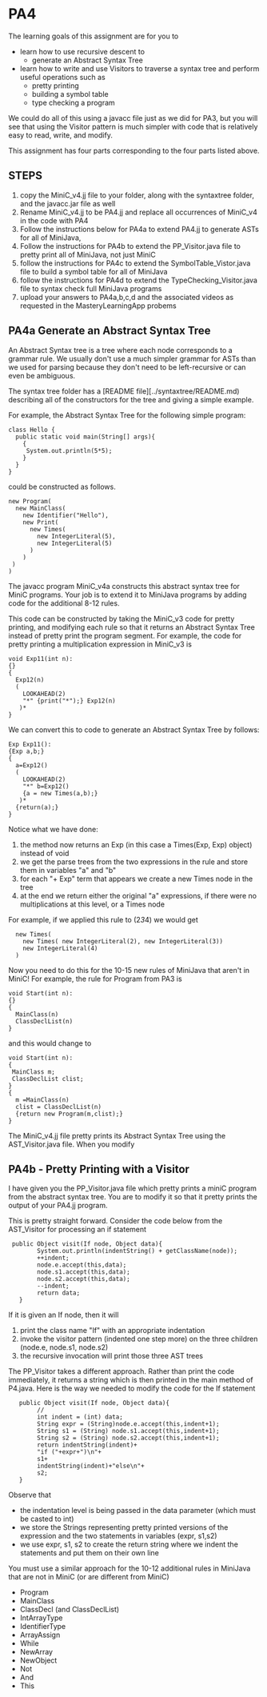 # PA4

The learning goals of this assignment are for you to 
* learn how to use recursive descent to
  * generate an Abstract Syntax Tree
* learn how to write and use Visitors to traverse a syntax tree and perform useful operations such as
  * pretty printing
  * building a symbol table
  * type checking a program

We could do all of this using a javacc file just as we did for PA3, but you will see that using the Visitor pattern
is much simpler with code that is relatively easy to read, write, and modify.

This assignment has four parts corresponding to the four parts listed above.

## STEPS
1. copy the MiniC_v4.jj file to your folder, along with the syntaxtree folder, and the javacc.jar file as well
2. Rename MiniC_v4.jj to be PA4.jj and replace all occurrences of MiniC_v4 in the code with PA4
3. Follow the instructions below for PA4a to extend PA4.jj to generate ASTs for all of MiniJava,
4. Follow the instructions for PA4b to extend the PP_Visitor.java file to pretty print all of MiniJava, not just MiniC
5. follow the instructions for PA4c to extend the SymbolTable_Vistor.java file to build a symbol table for all of MiniJava
6. follow the instructions for PA4d to extend the TypeChecking_Visitor.java file to syntax check full MiniJava programs
7. upload your answers to PA4a,b,c,d and the associated videos as requested in the MasteryLearningApp probems

## PA4a Generate an Abstract Syntax Tree
An Abstract Syntax tree is a tree where each node corresponds to a grammar rule. We usually don't use a much
simpler grammar for ASTs than we used for parsing because they don't need to be left-recursive or can even be
ambiguous. 

The syntax tree folder has a [README file][../syntaxtree/README.md) describing all of the constructors for the tree
and giving a simple example. 

For example, the Abstract Syntax Tree for the following simple program:
```
class Hello {
  public static void main(String[] args){
    {
     System.out.println(5*5);
    }
  }
}
```
could be constructed as follows.
```
new Program(
  new MainClass(
    new Identifier("Hello"),
    new Print(
      new Times(
        new IntegerLiteral(5),
        new IntegerLiteral(5)
      )
    )
 )
)
```
The javacc program MiniC_v4a constructs this abstract syntax tree for MiniC programs.
Your job is to extend it to MiniJava programs by adding code for the additional 8-12 rules.

This code can be constructed by taking the MiniC_v3 code for pretty printing, and modifying each rule
so that it returns an Abstract Syntax Tree instead of pretty print the program segment. For example,
the code for pretty printing a multiplication expression in MiniC_v3 is
```
void Exp11(int n):
{}
{ 
  Exp12(n) 
  ( 
    LOOKAHEAD(2) 
    "*" {print("*");} Exp12(n) 
   )* 
}
```
We can convert this to code to generate an Abstract Syntax Tree by follows:
```
Exp Exp11():
{Exp a,b;}
{ 
  a=Exp12() 
  ( 
    LOOKAHEAD(2) 
    "*" b=Exp12() 
    {a = new Times(a,b);}
   )* 
  {return(a);}
}
```
Notice what we have done:
1. the method now returns an Exp  (in this case a Times(Exp, Exp) object) instead of void
2. we get the parse trees from the two expressions in the rule and store them in variables "a" and "b"
3. for each "+ Exp" term that appears we create a new Times node in the tree
4. at the end we return either the original "a" expressions, if there were no multiplications at this level, or a Times node

For example, if we applied this rule to (2*3*4) we would get
```
  new Times(
    new Times( new IntegerLiteral(2), new IntegerLiteral(3))
    new IntegerLiteral(4)
  )
```
Now you need to do this for the 10-15 new rules of MiniJava that aren't in MiniC!
For example, the rule for Program from PA3 is
```
void Start(int n):
{}
{
  MainClass(n)
  ClassDeclList(n)
}
```
and this would change to
```
void Start(int n):
{
 MainClass m;
 ClassDeclList clist;
}
{
  m =MainClass(n)
  clist = ClassDeclList(n)
  {return new Program(m,clist);}
}
```
The MiniC_v4.jj file pretty prints its Abstract Syntax Tree using the AST_Visitor.java file.
When you modify 

## PA4b - Pretty Printing with a Visitor
I have given you the PP_Visitor.java file which pretty prints a miniC program from the abstract syntax tree.
You are to modify it so that it pretty prints the output of your PA4.jj program. 

This is pretty straight forward. Consider the code below from the AST_Visitor for processing an if statement
```
 public Object visit(If node, Object data){
        System.out.println(indentString() + getClassName(node));
        ++indent;
        node.e.accept(this,data);
        node.s1.accept(this,data);
        node.s2.accept(this,data);
        --indent;
        return data;
   }
```
If it is given an If node, then it will
1. print the class name "If" with an appropriate indentation
2. invoke the visitor pattern (indented one step more) on the three children (node.e, node.s1, node.s2)
3. the recursive invocation will print those three AST trees

The PP_Visitor takes a different approach. Rather than print the code immediately, it returns a string which is then
printed in the main method of P4.java.  Here is the way we needed to modify the code for the If statement
```
   public Object visit(If node, Object data){
        // 
        int indent = (int) data; 
        String expr = (String)node.e.accept(this,indent+1);
        String s1 = (String) node.s1.accept(this,indent+1);
        String s2 = (String) node.s2.accept(this,indent+1);
        return indentString(indent)+
        "if ("+expr+")\n"+
        s1+
        indentString(indent)+"else\n"+
        s2;
   }
```
Observe that 
* the indentation level is being passed in the data parameter (which must be casted to int)
* we store the Strings representing pretty printed versions of the expression and the two statements in variables (expr, s1,s2)
* we use expr, s1, s2 to create the return string where we indent the statements and put them on their own line

You must use a similar approach for the 10-12 additional rules in MiniJava that are not in MiniC (or are different from MiniC)
* Program
* MainClass
* ClassDecl (and ClassDeclList)
* IntArrayType
* IdentifierType
* ArrayAssign
* While
* NewArray
* NewObject
* Not
* And
* This




